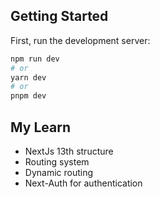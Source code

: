 ## Getting Started

First, run the development server:

```bash
npm run dev
# or
yarn dev
# or
pnpm dev
```

## My Learn

- NextJs 13th structure
- Routing system
- Dynamic routing
- Next-Auth for authentication
